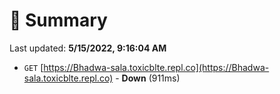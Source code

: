 # 📖 Summary
Last updated: **5/15/2022, 9:16:04 AM**

- `GET` [https://Bhadwa-sala.toxicblte.repl.co](https://Bhadwa-sala.toxicblte.repl.co) - **Down** (911ms)
